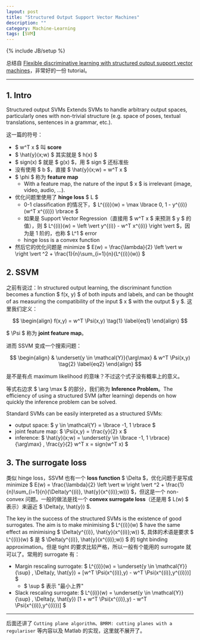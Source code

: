 ```yaml
---
layout: post
title: "Structured Output Support Vector Machines"
description: ""
category: Machine-Learning
tags: [SVM]
---
```

{% include JB/setup %}

总结自 [Flexible discriminative learning with
structured output support vector machines](http://www.robots.ox.ac.uk/~vedaldi/assets/svm-struct-matlab/tutorial/ssvm-tutorial-handout.pdf)，非常好的一份 tutorial。

-----

## 1. Intro

Structured output SVMs Extends SVMs to handle arbitrary output spaces, particularly ones with non-trivial structure (e.g. space of poses, textual translations, sentences in a grammar, etc.).

这一篇的符号：

* $ w^T x $ 叫 **score**
* $ \hat{y}(x;w) $ 其实就是 $ h(x) $
* $ sign(x) $ 就是 $ g(x) $，用 $ sign $ 还标准些
* 没有使用 $ b $，直接 $ \hat{y}(x;w) = w^T x $
* $ \phi $ 称为 **feature map**
	* With a feature map, the nature of the input $ x $ is irrelevant (image, video, audio, ...).
* 优化问题里使用了 **hinge loss** $ L $
	* 0-1 classification 的情况下，$ L^{(i)}(w) = \max \lbrace 0, 1 - y^{(i)}(w^T x^{(i)}) \rbrace $
	* 如果是 Support Vector Regression（直接用 $ w^T x $ 来预测 $ y $ 的值），则 $ L^{(i)}(w) = \left  \vert  y^{(i)} - w^T x^{(i)} \right  \vert  $，因为是 1 阶的，也称 $ L^1 $ error
	* hinge loss is a convex function
* 然后它的优化问题是 minimize $ E(w) = \frac{\lambda}{2} \left  \vert  w \right  \vert ^2 + \frac{1}{n}\sum_{i=1}{n}{L^{(i)}(w)} $	

## 2. SSVM

之前有说过：In structured output learning, the discriminant function becomes a function $ f(x, y) $ of both inputs and labels, and can be thought of as measuring the compatibility of the input $ x $ with the output $ y $. 这里我们定义：

$$
\begin{align}
	f(x,y) = w^T \Psi(x,y)
	\tag{1}
	\label{eq1}
\end{align}
$$

$ \Psi $ 称为 **joint feature map**。

进而 SSVM 变成一个搜索问题：

$$
\begin{align}
	& \underset{y \in \mathcal{Y}}{\arg\max}
	& w^T \Psi(x,y)
	\tag{2}
	\label{eq2}
\end{align}
$$

是不是有点 maximum likelihood 的意味？不过这个式子没有概率上的意义。

等式右边求 $ \arg \max $ 的部分，我们称为 **Inference Problem**。The efficiency of using a structured SVM (after learning) depends on how quickly the inference problem can be solved.

Standard SVMs can be easily interpreted as a structured SVMs:

* output space: $ y \in \mathcal{Y} = \lbrace -1, 1 \rbrace $
* joint feature map: $ \Psi(x,y) = \frac{y}{2} x $
* inference: $ \hat{y}(x;w) = \underset{y \in \lbrace -1, 1 \rbrace}{\arg\max} \, \frac{y}{2} w^T x = sign(w^T x) $

## 3. The surrogate loss

类似 hinge loss，SSVM 也有一个 **loss function** $ \Delta $，优化问题于是写成 minimize $ E(w) = \frac{\lambda}{2} \left  \vert  w \right  \vert ^2 + \frac{1}{n}\sum_{i=1}{n}{\Delta(y^{(i)}, \hat{y}(x^{(i)};w))} $，但这是一个 non-convex 问题。一般的做法是找一个 **convex surrogate loss**（还是用 $ L(w) $ 表示）来逼近 $ \Delta(y, \hat{y}) $.

The key in the success of the structured SVMs is the existence of good surrogates. The aim is to make minimising $ L^{(i)}(w) $ have the same effect as minimising $ \Delta(y^{(i)}, \hat{y}(x^{(i)};w)) $, 具体的术语是要求 $ L^{(i)}(w) $ 是 $ \Delta(y^{(i)}, \hat{y}(x^{(i)};w)) $ 的 tight binding approximation。但是 tight 的要求比较严格，所以一般有个能用的 surrogate 就可以了。常用的 surrogate 有：

* Margin rescaling surrogate: $ L^{(i)}(w) = \underset{y \in \mathcal{Y}}{\sup} \, \Delta(y, \hat{y}) + [w^T \Psi(x^{(i)},y) - w^T \Psi(x^{(i)},y^{(i)})] $
	* $ \sup $ 表示 "最小上界"
* Slack rescaling surrogate: $ L^{(i)}(w) = \underset{y \in \mathcal{Y}}{\sup} \, \Delta(y, \hat{y}) [1 + w^T \Psi(x^{(i)},y) - w^T \Psi(x^{(i)},y^{(i)})] $

-----

后面还讲了 `Cutting plane algorithm`、`BMRM: cutting planes with a regulariser` 等内容以及 Matlab 的实现，这里就不展开了。